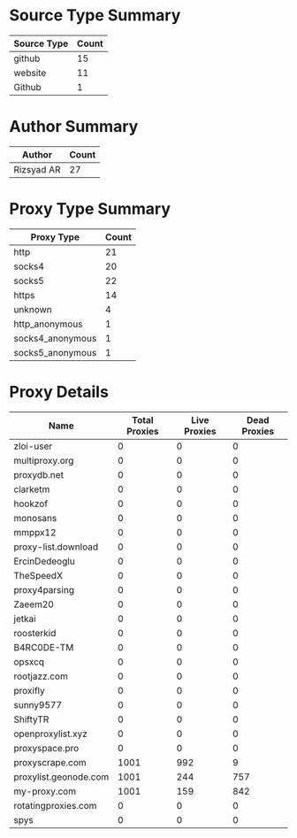 # Source Type Summary

| Source Type | Count |
|-------------|-------|
| github | 15 |
| website | 11 |
| Github | 1 |


# Author Summary

| Author | Count |
|--------|-------|
| Rizsyad AR | 27 |


# Proxy Type Summary

| Proxy Type | Count |
|------------|-------|
| http | 21 |
| socks4 | 20 |
| socks5 | 22 |
| https | 14 |
| unknown | 4 |
| http_anonymous | 1 |
| socks4_anonymous | 1 |
| socks5_anonymous | 1 |


# Proxy Details

| Name | Total Proxies | Live Proxies | Dead Proxies |
|------|---------------|--------------|---------------|
| zloi-user | 0 | 0 | 0 |
| multiproxy.org | 0 | 0 | 0 |
| proxydb.net | 0 | 0 | 0 |
| clarketm | 0 | 0 | 0 |
| hookzof | 0 | 0 | 0 |
| monosans | 0 | 0 | 0 |
| mmppx12 | 0 | 0 | 0 |
| proxy-list.download | 0 | 0 | 0 |
| ErcinDedeoglu | 0 | 0 | 0 |
| TheSpeedX | 0 | 0 | 0 |
| proxy4parsing | 0 | 0 | 0 |
| Zaeem20 | 0 | 0 | 0 |
| jetkai | 0 | 0 | 0 |
| roosterkid | 0 | 0 | 0 |
| B4RC0DE-TM | 0 | 0 | 0 |
| opsxcq | 0 | 0 | 0 |
| rootjazz.com | 0 | 0 | 0 |
| proxifly | 0 | 0 | 0 |
| sunny9577 | 0 | 0 | 0 |
| ShiftyTR | 0 | 0 | 0 |
| openproxylist.xyz | 0 | 0 | 0 |
| proxyspace.pro | 0 | 0 | 0 |
| proxyscrape.com | 1001 | 992 | 9 |
| proxylist.geonode.com | 1001 | 244 | 757 |
| my-proxy.com | 1001 | 159 | 842 |
| rotatingproxies.com | 0 | 0 | 0 |
| spys | 0 | 0 | 0 |
